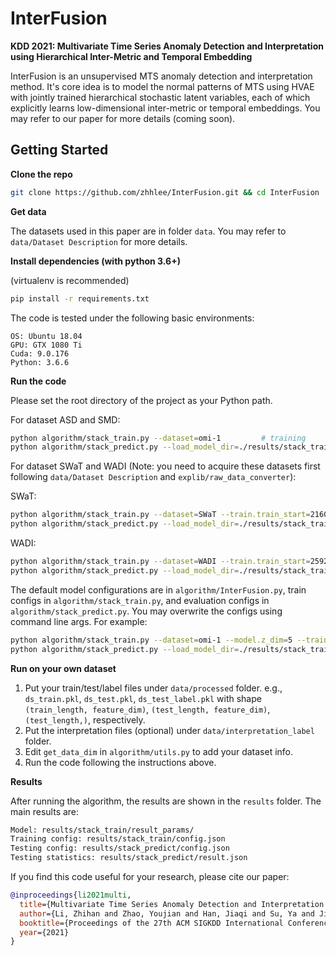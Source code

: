 # InterFusion

**KDD 2021: Multivariate Time Series Anomaly Detection and Interpretation using Hierarchical Inter-Metric and Temporal Embedding**

InterFusion is an unsupervised MTS anomaly detection and interpretation method. It's core idea is to model the normal patterns of MTS using HVAE with jointly trained hierarchical stochastic latent variables, each of which explicitly learns low-dimensional inter-metric or temporal embeddings. You may refer to our paper for more details (coming soon).

## Getting Started

**Clone the repo**

```bash
git clone https://github.com/zhhlee/InterFusion.git && cd InterFusion
```

**Get data**

The datasets used in this paper are in folder ``data``. You may refer to ``data/Dataset Description`` for more details.

**Install dependencies (with python 3.6+)**

(virtualenv is recommended)

```bash
pip install -r requirements.txt
```

The code is tested under the following basic environments:

```
OS: Ubuntu 18.04
GPU: GTX 1080 Ti
Cuda: 9.0.176
Python: 3.6.6
```

**Run the code**

Please set the root directory of the project as your Python path.

For dataset ASD and SMD:

```bash
python algorithm/stack_train.py --dataset=omi-1			# training
python algorithm/stack_predict.py --load_model_dir=./results/stack_train/	# evaluation
```

For dataset SWaT and WADI (Note: you need to acquire these datasets first following ``data/Dataset Description`` and ``explib/raw_data_converter``):

SWaT:

```bash
python algorithm/stack_train.py --dataset=SWaT --train.train_start=21600 --train.valid_portion=0.1 --model.window_length=30 '--model.output_shape=[15, 15, 30]'	# training
python algorithm/stack_predict.py --load_model_dir=./results/stack_train/ --mcmc_track=False	# evaluation
```

WADI:

```bash
python algorithm/stack_train.py --dataset=WADI --train.train_start=259200 --train.max_train_size=789371 --train.valid_portion=0.1 --model.window_length=30 '--model.output_shape=[15, 15, 30]' # training
python algorithm/stack_predict.py --load_model_dir=./results/stack_train/ --mcmc_track=False	# evaluation
```

The default model configurations are in ``algorithm/InterFusion.py``, train configs in ``algorithm/stack_train.py``, and evaluation configs in ``algorithm/stack_predict.py``. You may overwrite the configs using command line args. For example:

```bash
python algorithm/stack_train.py --dataset=omi-1 --model.z_dim=5 --train.batch_size=128
python algorithm/stack_predict.py --load_model_dir=./results/stack_train/ --test_batch_size=100
```

**Run on your own dataset**

1. Put your train/test/label files under ``data/processed`` folder. e.g., ``ds_train.pkl``, ``ds_test.pkl``, ``ds_test_label.pkl`` with shape ``(train_length, feature_dim)``, ``(test_length, feature_dim)``, ``(test_length,)``, respectively. 
2. Put the interpretation files (optional) under ``data/interpretation_label`` folder.
3. Edit ``get_data_dim`` in ``algorithm/utils.py`` to add your dataset info.
4. Run the code following the instructions above.

**Results**

After running the algorithm, the results are shown in the ``results`` folder. The main results are:

```bash
Model: results/stack_train/result_params/
Training config: results/stack_train/config.json
Testing config: results/stack_predict/config.json
Testing statistics: results/stack_predict/result.json
```



If you find this code useful for your research, please cite our paper:

```bibTex
@inproceedings{li2021multi,
  title={Multivariate Time Series Anomaly Detection and Interpretation using Hierarchical Inter-Metric and Temporal Embedding},
  author={Li, Zhihan and Zhao, Youjian and Han, Jiaqi and Su, Ya and Jiao, Rui and Wen, Xidao and Pei, Dan},
  booktitle={Proceedings of the 27th ACM SIGKDD International Conference on Knowledge Discovery \& Data Mining},
  year={2021}
}
```

